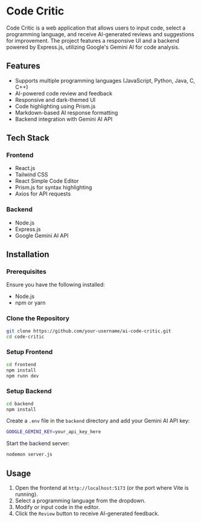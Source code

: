 # Code Critic

Code Critic is a web application that allows users to input code, select a programming language, and receive AI-generated reviews and suggestions for improvement. The project features a responsive UI and a backend powered by Express.js, utilizing Google's Gemini AI for code analysis.

## Features
- Supports multiple programming languages (JavaScript, Python, Java, C, C++)
- AI-powered code review and feedback
- Responsive and dark-themed UI
- Code highlighting using Prism.js
- Markdown-based AI response formatting
- Backend integration with Gemini AI API

## Tech Stack
### Frontend
- React.js
- Tailwind CSS
- React Simple Code Editor
- Prism.js for syntax highlighting
- Axios for API requests

### Backend
- Node.js
- Express.js
- Google Gemini AI API

## Installation
### Prerequisites
Ensure you have the following installed:
- Node.js
- npm or yarn

### Clone the Repository
```sh
git clone https://github.com/your-username/ai-code-critic.git
cd code-critic
```

### Setup Frontend
```sh
cd frontend
npm install
npm runn dev
```

### Setup Backend
```sh
cd backend
npm install
```

Create a `.env` file in the `backend` directory and add your Gemini AI API key:
```sh
GOOGLE_GEMINI_KEY=your_api_key_here
```

Start the backend server:
```sh
nodemon server.js
```

## Usage
1. Open the frontend at `http://localhost:5173` (or the port where Vite is running).
2. Select a programming language from the dropdown.
3. Modify or input code in the editor.
4. Click the `Review` button to receive AI-generated feedback.
